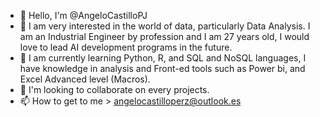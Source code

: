 - 👋 Hello, I'm @AngeloCastilloPJ
- 👀 I am very interested in the world of data, particularly Data Analysis. I am an Industrial Engineer by profession and I am 27 years old, I would love to lead AI development programs in the future.
- 🌱 I am currently learning Python, R, and SQL and NoSQL languages, I have knowledge in analysis and Front-ed tools such as Power bi, and Excel Advanced level (Macros).
- 💞️ I'm looking to collaborate on every projects.
- 📫 How to get to me > angelocastilloperz@outlook.es

<!---
AngeloCastilloPJ/AngeloCastilloPJ is a ✨ special ✨ repository because its `README.md` (this file) appears on your GitHub profile.
You can click the Preview link to take a look at your changes.
--->
